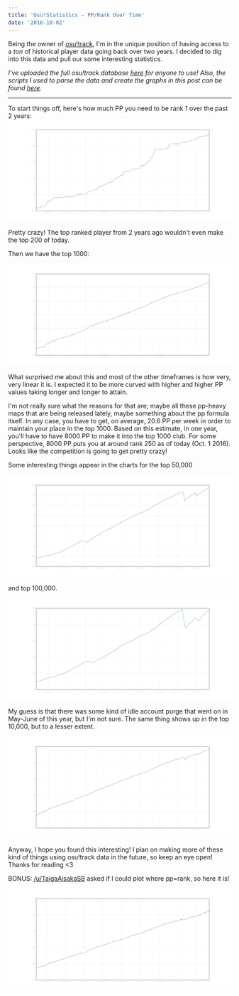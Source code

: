 ```yaml
---
title: 'Osu!Statistics - PP/Rank Over Time'
date: '2016-10-02'
---
```


Being the owner of [osu!track](https://ameobea.me/osutrack), I'm in the unique position of having access to a _ton_ of historical player data going back over two years. I decided to dig into this data and pull our some interesting statistics.

_I've uploaded the full osu!track database [here](https://ameo.link/u/31w.gz) for anyone to use! Also, the scripts I used to parse the data and create the graphs in this post can be found [here](https://github.com/Ameobea/osu-statistics)._

---

To start things off, here's how much PP you need to be rank 1 over the past 2 years:
![A chart plotting the amount of PP in osu! required to be rank 1 over the past 2 years](../images/blog/osu1.png)

Pretty crazy! The top ranked player from 2 years ago wouldn't even make the top 200 of today.

Then we have the top 1000:

![A chart plotting the amount of PP in osu! required to be ranked in the top 1000 players over the past 2 years](../images/blog/osu2.png)

What surprised me about this and most of the other timeframes is how very, very linear it is. I expected it to be more curved with higher and higher PP values taking longer and longer to attain.

I'm not really sure what the reasons for that are; maybe all these pp-heavy maps that are being released lately, maybe something about the pp formula itself. In any case, you have to get, on average, 20.6 PP per week in order to maintain your place in the top 1000. Based on this estimate, in one year, you'll have to have 8000 PP to make it into the top 1000 club. For some perspective, 8000 PP puts you at around rank 250 as of today (Oct. 1 2016). Looks like the competition is going to get pretty crazy!

Some interesting things appear in the charts for the top 50,000

![A chart plotting the amount of PP in osu! required to be ranked in the top 50000 players over the past 2 years](../images/blog/osu3.png)

and top 100,000.

![A chart plotting the amount of PP in osu! required to be ranked in the top 100000 players over the past 2 years](../images/blog/osu4.png)

My guess is that there was some kind of idle account purge that went on in May-June of this year, but I'm not sure. The same thing shows up in the top 10,000, but to a lesser extent.

![A chart plotting the amount of PP in osu! required to be ranked in the top 10000 players over the past 2 years](../images/blog/osu5.png)

Anyway, I hope you found this interesting! I plan on making more of these kind of things using osu!track data in the future, so keep an eye open! Thanks for reading <3

BONUS: [/u/TaigaAisakaSB](https://www.reddit.com/user/TaigaAisakaSB) asked if I could plot where pp=rank, so here it is!

![A chart plotting the amount of pp at which your pp is equal to your rank.](../images/blog/osu6.png)
